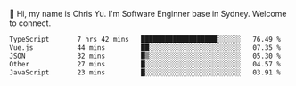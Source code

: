 👋 Hi, my name is Chris Yu. I'm Software Enginner base in Sydney. Welcome to connect.

<!--START_SECTION:waka-->

```txt
TypeScript       7 hrs 42 mins   ███████████████████░░░░░░   76.49 %
Vue.js           44 mins         ██░░░░░░░░░░░░░░░░░░░░░░░   07.35 %
JSON             32 mins         █▒░░░░░░░░░░░░░░░░░░░░░░░   05.30 %
Other            27 mins         █░░░░░░░░░░░░░░░░░░░░░░░░   04.57 %
JavaScript       23 mins         █░░░░░░░░░░░░░░░░░░░░░░░░   03.91 %
```

<!--END_SECTION:waka-->
